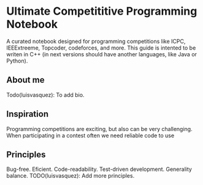 # Ultimate Competititive Programming Notebook
A curated notebook designed for programming competitions like ICPC, IEEExtreeme, Topcoder, codeforces, and more.
This guide is intented to be writen in C++ (in next versions should have another languages, like Java or Python).

## About me
Todo(luisvasquez): To add bio.

## Inspiration
Programming competitions are exciting, but also can be very challenging. When participating in a contest often we need reliable code to use

## Principles
Bug-free.
Eficient.
Code-readability.
Test-driven development.
Generality balance.
TODO(luisvasquez): Add more principles.
